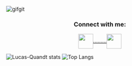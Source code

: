 ![gifgit](https://github.com/Lucas-Quandt/Lucas-Quandt/assets/103226578/3b1157ab-3e14-4071-8c47-ca3a2593682d)

<h3 align="center">Connect with me:</h3>
<p align="center">
<a href="seu link" target="blank"><img align="center" src="https://cdn.jsdelivr.net/npm/simple-icons@3.0.1/icons/linkedin.svg" alt="" height="40" width="40" />.........</a><a href="seu link" target="blank"><img align="center" src="https://cdn.jsdelivr.net/npm/simple-icons@3.0.1/icons/instagram.svg" alt="" height="40" width="40" /></a>

</p>


![Lucas-Quandt stats](https://github-readme-stats.vercel.app/api?username=lucas-quandt&theme=tokyonight&show_icons=true) ![Top Langs](https://github-readme-stats.vercel.app/api/top-langs/?username=lucas-quandt&theme=tokyonight&show_icons=true)







